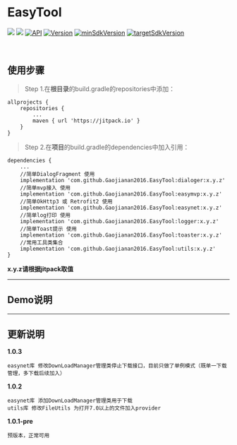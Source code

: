 # EasyTool
[![](https://jitpack.io/v/Gaojianan2016/EasyTool.svg)](https://jitpack.io/#Gaojianan2016/EasyTool) [![](https://img.shields.io/badge/platform-android-brightgreen.svg)](https://developer.android.com/index.html) [![API](https://img.shields.io/badge/API-19%2B-brightgreen.svg?style=flat)](https://android-arsenal.com/api?level=19) [![Version](https://img.shields.io/badge/Android%20Studio-3.0.1-brightgreen.svg)](https://img.shields.io/badge/Android%20Studio-3.0.1-brightgreen.svg) [![minSdkVersion](https://img.shields.io/badge/minSdkVersion-19-green.svg)](https://img.shields.io/badge/minSdkVersion-19-green.svg) [![targetSdkVersion](https://img.shields.io/badge/targetSdkVersion-27-orange.svg)](https://img.shields.io/badge/targetSdkVersion-27-orange.svg)

<br>

## 使用步骤
> Step 1.在**根目录**的build.gradle的repositories中添加：
```
allprojects {
    repositories {
        ...
        maven { url 'https://jitpack.io' }
    }
}
```
> Step 2.在**项目**的build.gradle的dependencies中加入引用：
```
dependencies {
    ...
    //简单DialogFragment 使用
    implementation 'com.github.Gaojianan2016.EasyTool:dialoger:x.y.z'
    //简单mvp接入 使用
    implementation 'com.github.Gaojianan2016.EasyTool:easymvp:x.y.z'
    //简单OkHttp3 或 Retrofit2 使用
    implementation 'com.github.Gaojianan2016.EasyTool:easynet:x.y.z'
    //简单log打印 使用
    implementation 'com.github.Gaojianan2016.EasyTool:logger:x.y.z'
    //简单Toast提示 使用
    implementation 'com.github.Gaojianan2016.EasyTool:toaster:x.y.z'
    //常用工具类集合
    implementation 'com.github.Gaojianan2016.EasyTool:utils:x.y.z'
}
```
**x.y.z请根据jitpack取值**

----------------

## Demo说明


----------------

## 更新说明
**1.0.3**
```
easynet库 修改DownLoadManager管理类停止下载接口，目前只做了单例模式（既单一下载管理，多下载后续加入）
```
**1.0.2**
```
easynet库 添加DownLoadManager管理类用于下载
utils库 修改FileUtils 为打开7.0以上的文件加入provider
```
**1.0.1-pre**
```
预版本，正常可用
```
